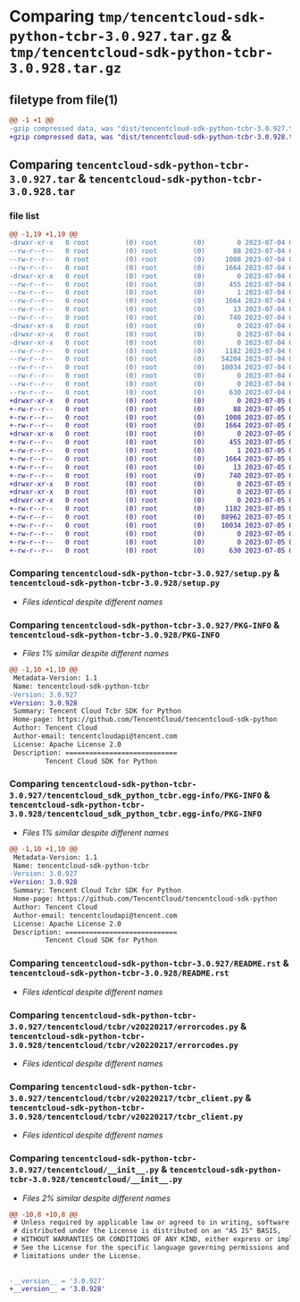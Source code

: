 # Comparing `tmp/tencentcloud-sdk-python-tcbr-3.0.927.tar.gz` & `tmp/tencentcloud-sdk-python-tcbr-3.0.928.tar.gz`

## filetype from file(1)

```diff
@@ -1 +1 @@
-gzip compressed data, was "dist/tencentcloud-sdk-python-tcbr-3.0.927.tar", last modified: Tue Jul  4 00:30:16 2023, max compression
+gzip compressed data, was "dist/tencentcloud-sdk-python-tcbr-3.0.928.tar", last modified: Wed Jul  5 00:34:08 2023, max compression
```

## Comparing `tencentcloud-sdk-python-tcbr-3.0.927.tar` & `tencentcloud-sdk-python-tcbr-3.0.928.tar`

### file list

```diff
@@ -1,19 +1,19 @@
-drwxr-xr-x   0 root         (0) root         (0)        0 2023-07-04 00:30:16.000000 tencentcloud-sdk-python-tcbr-3.0.927/
--rw-r--r--   0 root         (0) root         (0)       88 2023-07-04 00:30:16.000000 tencentcloud-sdk-python-tcbr-3.0.927/setup.cfg
--rw-r--r--   0 root         (0) root         (0)     1008 2023-07-04 00:30:16.000000 tencentcloud-sdk-python-tcbr-3.0.927/setup.py
--rw-r--r--   0 root         (0) root         (0)     1664 2023-07-04 00:30:16.000000 tencentcloud-sdk-python-tcbr-3.0.927/PKG-INFO
-drwxr-xr-x   0 root         (0) root         (0)        0 2023-07-04 00:30:16.000000 tencentcloud-sdk-python-tcbr-3.0.927/tencentcloud_sdk_python_tcbr.egg-info/
--rw-r--r--   0 root         (0) root         (0)      455 2023-07-04 00:30:16.000000 tencentcloud-sdk-python-tcbr-3.0.927/tencentcloud_sdk_python_tcbr.egg-info/SOURCES.txt
--rw-r--r--   0 root         (0) root         (0)        1 2023-07-04 00:30:16.000000 tencentcloud-sdk-python-tcbr-3.0.927/tencentcloud_sdk_python_tcbr.egg-info/dependency_links.txt
--rw-r--r--   0 root         (0) root         (0)     1664 2023-07-04 00:30:16.000000 tencentcloud-sdk-python-tcbr-3.0.927/tencentcloud_sdk_python_tcbr.egg-info/PKG-INFO
--rw-r--r--   0 root         (0) root         (0)       13 2023-07-04 00:30:16.000000 tencentcloud-sdk-python-tcbr-3.0.927/tencentcloud_sdk_python_tcbr.egg-info/top_level.txt
--rw-r--r--   0 root         (0) root         (0)      740 2023-07-04 00:30:16.000000 tencentcloud-sdk-python-tcbr-3.0.927/README.rst
-drwxr-xr-x   0 root         (0) root         (0)        0 2023-07-04 00:30:16.000000 tencentcloud-sdk-python-tcbr-3.0.927/tencentcloud/
-drwxr-xr-x   0 root         (0) root         (0)        0 2023-07-04 00:30:16.000000 tencentcloud-sdk-python-tcbr-3.0.927/tencentcloud/tcbr/
-drwxr-xr-x   0 root         (0) root         (0)        0 2023-07-04 00:30:16.000000 tencentcloud-sdk-python-tcbr-3.0.927/tencentcloud/tcbr/v20220217/
--rw-r--r--   0 root         (0) root         (0)     1182 2023-07-04 00:30:16.000000 tencentcloud-sdk-python-tcbr-3.0.927/tencentcloud/tcbr/v20220217/errorcodes.py
--rw-r--r--   0 root         (0) root         (0)    54204 2023-07-04 00:30:16.000000 tencentcloud-sdk-python-tcbr-3.0.927/tencentcloud/tcbr/v20220217/models.py
--rw-r--r--   0 root         (0) root         (0)    10034 2023-07-04 00:30:16.000000 tencentcloud-sdk-python-tcbr-3.0.927/tencentcloud/tcbr/v20220217/tcbr_client.py
--rw-r--r--   0 root         (0) root         (0)        0 2023-07-04 00:30:16.000000 tencentcloud-sdk-python-tcbr-3.0.927/tencentcloud/tcbr/v20220217/__init__.py
--rw-r--r--   0 root         (0) root         (0)        0 2023-07-04 00:30:16.000000 tencentcloud-sdk-python-tcbr-3.0.927/tencentcloud/tcbr/__init__.py
--rw-r--r--   0 root         (0) root         (0)      630 2023-07-04 00:30:16.000000 tencentcloud-sdk-python-tcbr-3.0.927/tencentcloud/__init__.py
+drwxr-xr-x   0 root         (0) root         (0)        0 2023-07-05 00:34:08.000000 tencentcloud-sdk-python-tcbr-3.0.928/
+-rw-r--r--   0 root         (0) root         (0)       88 2023-07-05 00:34:08.000000 tencentcloud-sdk-python-tcbr-3.0.928/setup.cfg
+-rw-r--r--   0 root         (0) root         (0)     1008 2023-07-05 00:34:08.000000 tencentcloud-sdk-python-tcbr-3.0.928/setup.py
+-rw-r--r--   0 root         (0) root         (0)     1664 2023-07-05 00:34:08.000000 tencentcloud-sdk-python-tcbr-3.0.928/PKG-INFO
+drwxr-xr-x   0 root         (0) root         (0)        0 2023-07-05 00:34:08.000000 tencentcloud-sdk-python-tcbr-3.0.928/tencentcloud_sdk_python_tcbr.egg-info/
+-rw-r--r--   0 root         (0) root         (0)      455 2023-07-05 00:34:08.000000 tencentcloud-sdk-python-tcbr-3.0.928/tencentcloud_sdk_python_tcbr.egg-info/SOURCES.txt
+-rw-r--r--   0 root         (0) root         (0)        1 2023-07-05 00:34:08.000000 tencentcloud-sdk-python-tcbr-3.0.928/tencentcloud_sdk_python_tcbr.egg-info/dependency_links.txt
+-rw-r--r--   0 root         (0) root         (0)     1664 2023-07-05 00:34:08.000000 tencentcloud-sdk-python-tcbr-3.0.928/tencentcloud_sdk_python_tcbr.egg-info/PKG-INFO
+-rw-r--r--   0 root         (0) root         (0)       13 2023-07-05 00:34:08.000000 tencentcloud-sdk-python-tcbr-3.0.928/tencentcloud_sdk_python_tcbr.egg-info/top_level.txt
+-rw-r--r--   0 root         (0) root         (0)      740 2023-07-05 00:34:08.000000 tencentcloud-sdk-python-tcbr-3.0.928/README.rst
+drwxr-xr-x   0 root         (0) root         (0)        0 2023-07-05 00:34:08.000000 tencentcloud-sdk-python-tcbr-3.0.928/tencentcloud/
+drwxr-xr-x   0 root         (0) root         (0)        0 2023-07-05 00:34:08.000000 tencentcloud-sdk-python-tcbr-3.0.928/tencentcloud/tcbr/
+drwxr-xr-x   0 root         (0) root         (0)        0 2023-07-05 00:34:08.000000 tencentcloud-sdk-python-tcbr-3.0.928/tencentcloud/tcbr/v20220217/
+-rw-r--r--   0 root         (0) root         (0)     1182 2023-07-05 00:34:08.000000 tencentcloud-sdk-python-tcbr-3.0.928/tencentcloud/tcbr/v20220217/errorcodes.py
+-rw-r--r--   0 root         (0) root         (0)    88962 2023-07-05 00:34:08.000000 tencentcloud-sdk-python-tcbr-3.0.928/tencentcloud/tcbr/v20220217/models.py
+-rw-r--r--   0 root         (0) root         (0)    10034 2023-07-05 00:34:08.000000 tencentcloud-sdk-python-tcbr-3.0.928/tencentcloud/tcbr/v20220217/tcbr_client.py
+-rw-r--r--   0 root         (0) root         (0)        0 2023-07-05 00:34:08.000000 tencentcloud-sdk-python-tcbr-3.0.928/tencentcloud/tcbr/v20220217/__init__.py
+-rw-r--r--   0 root         (0) root         (0)        0 2023-07-05 00:34:08.000000 tencentcloud-sdk-python-tcbr-3.0.928/tencentcloud/tcbr/__init__.py
+-rw-r--r--   0 root         (0) root         (0)      630 2023-07-05 00:34:08.000000 tencentcloud-sdk-python-tcbr-3.0.928/tencentcloud/__init__.py
```

### Comparing `tencentcloud-sdk-python-tcbr-3.0.927/setup.py` & `tencentcloud-sdk-python-tcbr-3.0.928/setup.py`

 * *Files identical despite different names*

### Comparing `tencentcloud-sdk-python-tcbr-3.0.927/PKG-INFO` & `tencentcloud-sdk-python-tcbr-3.0.928/PKG-INFO`

 * *Files 1% similar despite different names*

```diff
@@ -1,10 +1,10 @@
 Metadata-Version: 1.1
 Name: tencentcloud-sdk-python-tcbr
-Version: 3.0.927
+Version: 3.0.928
 Summary: Tencent Cloud Tcbr SDK for Python
 Home-page: https://github.com/TencentCloud/tencentcloud-sdk-python
 Author: Tencent Cloud
 Author-email: tencentcloudapi@tencent.com
 License: Apache License 2.0
 Description: ============================
         Tencent Cloud SDK for Python
```

### Comparing `tencentcloud-sdk-python-tcbr-3.0.927/tencentcloud_sdk_python_tcbr.egg-info/PKG-INFO` & `tencentcloud-sdk-python-tcbr-3.0.928/tencentcloud_sdk_python_tcbr.egg-info/PKG-INFO`

 * *Files 1% similar despite different names*

```diff
@@ -1,10 +1,10 @@
 Metadata-Version: 1.1
 Name: tencentcloud-sdk-python-tcbr
-Version: 3.0.927
+Version: 3.0.928
 Summary: Tencent Cloud Tcbr SDK for Python
 Home-page: https://github.com/TencentCloud/tencentcloud-sdk-python
 Author: Tencent Cloud
 Author-email: tencentcloudapi@tencent.com
 License: Apache License 2.0
 Description: ============================
         Tencent Cloud SDK for Python
```

### Comparing `tencentcloud-sdk-python-tcbr-3.0.927/README.rst` & `tencentcloud-sdk-python-tcbr-3.0.928/README.rst`

 * *Files identical despite different names*

### Comparing `tencentcloud-sdk-python-tcbr-3.0.927/tencentcloud/tcbr/v20220217/errorcodes.py` & `tencentcloud-sdk-python-tcbr-3.0.928/tencentcloud/tcbr/v20220217/errorcodes.py`

 * *Files identical despite different names*

### Comparing `tencentcloud-sdk-python-tcbr-3.0.927/tencentcloud/tcbr/v20220217/tcbr_client.py` & `tencentcloud-sdk-python-tcbr-3.0.928/tencentcloud/tcbr/v20220217/tcbr_client.py`

 * *Files identical despite different names*

### Comparing `tencentcloud-sdk-python-tcbr-3.0.927/tencentcloud/__init__.py` & `tencentcloud-sdk-python-tcbr-3.0.928/tencentcloud/__init__.py`

 * *Files 2% similar despite different names*

```diff
@@ -10,8 +10,8 @@
 # Unless required by applicable law or agreed to in writing, software
 # distributed under the License is distributed on an "AS IS" BASIS,
 # WITHOUT WARRANTIES OR CONDITIONS OF ANY KIND, either express or implied.
 # See the License for the specific language governing permissions and
 # limitations under the License.
 
 
-__version__ = '3.0.927'
+__version__ = '3.0.928'
```

